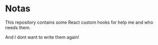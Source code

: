 # Notas

This repository contains some React custom hooks for help me and who needs them.

And I dont want to write them again!